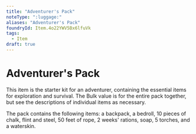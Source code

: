 ```yaml
---
title: "Adventurer's Pack"
noteType: ":luggage:"
aliases: "Adventurer's Pack"
foundryId: Item.4o22YWV5Bx6lfuVk
tags:
  - Item
draft: true
---
```


# Adventurer's Pack

This item is the starter kit for an adventurer, containing the essential items for exploration and survival. The Bulk value is for the entire pack together, but see the descriptions of individual items as necessary.

The pack contains the following items: a backpack, a bedroll, 10 pieces of chalk, flint and steel, 50 feet of rope, 2 weeks' rations, soap, 5 torches, and a waterskin.
